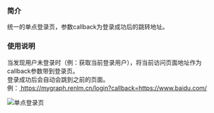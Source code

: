 ### 简介
统一的单点登录页，参数callback为登录成功后的跳转地址。

### 使用说明
当发现用户未登录时（例：获取当前登录用户），将当前访问页面地址作为callback参数带到登录页。  
登录成功后会自动会跳到之前的页面。  
例：<a href="https://mygraph.renlm.cn/login?callback=https://www.baidu.com/" target="_blank"> https://mygraph.renlm.cn/login?callback=https://www.baidu.com/ </a>  

![单点登录页](https://renlm.cn/imgs/MyGraph/LoginPageSso.png "单点登录页")